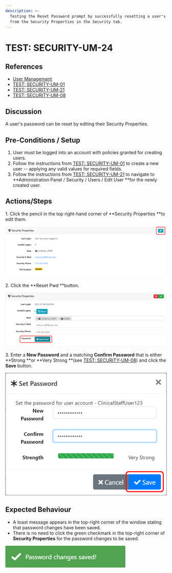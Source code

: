 ```yaml
---
description: >-
  Testing the Reset Password prompt by successfully resetting a user's password
  from the Security Properties in the Security tab.
---
```


# TEST: SECURITY-UM-24

## References

* [User Management](../../../../../../operations/system-administration/security-administration/user-management.md)
* [TEST: SECURITY-UM-01](test-security-um-01.md)
* [TEST: SECURITY-UM-21](test-security-um-21.md)
* [TEST: SECURITY-UM-08](test-security-um-08.md)

## Discussion

A user's password can be reset by editing their Security Properties.&#x20;

## Pre-Conditions / Setup

1. User must be logged into an account with policies granted for creating users.
2. Follow the instructions from [TEST: SECURITY-UM-01](test-security-um-01.md) to create a new user -- applying any valid values for required fields.
3. Follow the instructions from [TEST: SECURITY-UM-21](test-security-um-21.md) to navigate to **Administration Panel / Security / Users / Edit User **for the newly created user.

## Actions/Steps

1\. Click the pencil in the top right-hand corner of **Security Properties **to edit them.

![](<../../../../../../.gitbook/assets/image (253).png>)

2\. Click the **Reset Pwd **button.

![](<../../../../../../.gitbook/assets/image (276).png>)

3\. Enter a **New Password** and a matching **Confirm Password** that is either **Strong **or **Very Strong **(see [TEST: SECURITY-UM-08](test-security-um-08.md)) and click the **Save** button.

![](<../../../../../../.gitbook/assets/image (281).png>)

## Expected Behaviour

* A toast message appears in the top-right corner of the window stating that password changes have been saved.
* There is no need to click the green checkmark in the top-right corner of **Security Properties** for the password changes to be saved.

![](<../../../../../../.gitbook/assets/image (277).png>)

